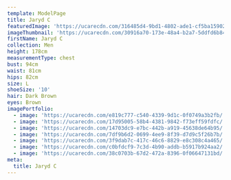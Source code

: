 ```yaml
---
template: ModelPage
title: Jaryd C
featuredImage: 'https://ucarecdn.com/316485d4-9bd1-4802-ade1-cf5ba15902b7/'
imageThumbnail: 'https://ucarecdn.com/30916a70-173e-48a4-b2a7-5ddfd6b84844/'
firstName: Jaryd C
collection: Men
height: 178cm
measurementType: chest
bust: 94cm
waist: 81cm
hips: 82cm
size: L
shoeSize: '10'
hair: Dark Brown
eyes: Brown
imagePortfolio:
  - image: 'https://ucarecdn.com/e819c777-c540-4339-9d1c-0f0749a3b2fb/'
  - image: 'https://ucarecdn.com/17d95005-58b4-4381-9842-f73eff59fdfc/'
  - image: 'https://ucarecdn.com/14703dc9-e7bc-442b-a919-45638de64b95/'
  - image: 'https://ucarecdn.com/7df9b6d2-0699-4ee9-8f39-d7d9c5f26b7b/'
  - image: 'https://ucarecdn.com/3f9dab7c-417c-46c6-8829-e8c308c4a465/'
  - image: 'https://ucarecdn.com/c0bfdcf9-7c3d-4b90-addb-b5917b924aa2/'
  - image: 'https://ucarecdn.com/38c0703b-67d2-472a-8396-0f06647131bd/'
meta:
  title: Jaryd C
---
```


